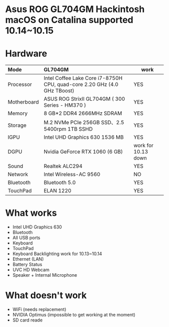 # Asus ROG GL704GM Hackintosh macOS on Catalina supported 10.14~10.15
# Hardware
| Mode         | GL704GM                                                          |work|
| :----------- | :--------------------------------------------------------------- |----|
| Processor    | Intel Coffee Lake Core i7-8750H CPU, quad-core 2.20 GHz (4.0 GHz TBoost)|YES|
| Motherboard  | ASUS ROG StrixII GL704GM ( 300 Series - HM370 )                  | YES|
| Memory       | 8 GB*2 DDR4 2666MHz SDRAM                                        | YES|
| Storage      | M.2 NVMe PCIe 256GB SSD、2.5 5400rpm 1TB SSHD                    | YES|
| IGPU         | Intel UHD Graphics 630 1536 MB                                   | YES|
| DGPU         | Nvidia GeForce RTX 1060 (6 GB)                   		            | work for 10.13 down|
| Sound        | Realtek ALC294                                                   | YES|
| Network      | Intel Wireless-AC 9560                                           | NO|
| Bluetooth    | Bluetooth 5.0                                                    | YES|
| TouchPad     | ELAN 1220                                                        | YES| 
# What works
- Intel UHD Graphics 630   
- Bluetooth
- All USB ports
- Keyboard
- TouchPad
- Keyboard Backlighting work for 10.13~10.14 
- Ethernet (LAN)
- Battery Status
- UVC HD Webcam
- Speaker + Internal Microphone
# What doesn't work
- WiFi (needs replacement)
- NVIDIA Optimus (impossible to get working at the moment)
- SD card reade
